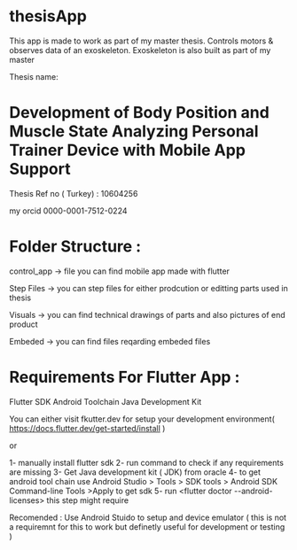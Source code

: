 # thesisApp

This app is made to work as part of my master thesis.
Controls motors & observes data of an exoskeleton.
Exoskeleton is also built as part of my master

Thesis name:
#  Development of Body Position and Muscle State Analyzing Personal Trainer Device with Mobile App Support

Thesis Ref no ( Turkey) : 10604256

my orcid 0000-0001-7512-0224

# Folder Structure : 

control_app -> file you can find mobile app made with flutter  


Step Files ->  you can step files for either prodcution or editting  parts used in thesis   


Visuals -> you can find technical drawings of parts and also pictures of end product  

 
Embeded -> you can find files reqarding embeded files   


# Requirements  For  Flutter App : 

Flutter SDK
Android Toolchain
Java Development Kit 


You can either visit fkutter.dev for setup your development environment( https://docs.flutter.dev/get-started/install )

or 

1- manually install flutter sdk 
2- run command <flutter doctor>  to check if any requirements are missing 
3- Get Java development kit ( JDK) from oracle
4- to get android tool chain use  Android Studio > Tools > SDK tools > Android SDK Command-line Tools >Apply to get sdk 
5- run <flutter doctor --android-licenses>  this step might require 

Recomended : Use Android Stuido to setup and device emulator (  this is not a requiremnt for this to work but definetly useful for development or testing )
